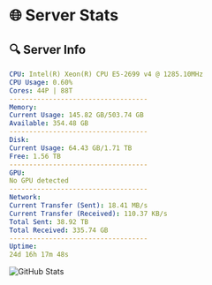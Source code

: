 # 🌐 Server Stats
## 🔍 Server Info
```yaml
CPU: Intel(R) Xeon(R) CPU E5-2699 v4 @ 1285.10MHz
CPU Usage: 0.60%
Cores: 44P | 88T
-----------------------------------
Memory:
Current Usage: 145.82 GB/503.74 GB
Available: 354.48 GB
-----------------------------------
Disk:
Current Usage: 64.43 GB/1.71 TB
Free: 1.56 TB
-----------------------------------
GPU:
No GPU detected
-----------------------------------
Network:
Current Transfer (Sent): 18.41 MB/s
Current Transfer (Received): 110.37 KB/s
Total Sent: 38.92 TB
Total Received: 335.74 GB
-----------------------------------
Uptime:
24d 16h 17m 48s
```
![GitHub Stats](https://img.shields.io/badge/Updated-2025-04-01_13:40:37-blue)